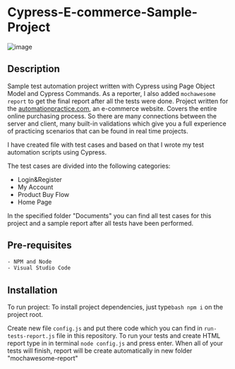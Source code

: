 # Cypress-E-commerce-Sample-Project

![image](https://user-images.githubusercontent.com/65505707/115718711-ad603380-a37b-11eb-8135-f0306452258c.png)

## Description
Sample test automation project written with Cypress using Page Object Model and Cypress Commands. As a reporter, I also added ```mochawesome report``` to get the final report after all the tests were done. Project  written for the [automationpractice.com](http://automationpractice.com/), an e-commerce website. Covers the entire online purchasing process. So there are many connections between the server and client, many built-in validations which give you a full experience of practicing scenarios that can be found in real time projects.

I have created file with test cases and based on that I wrote my test automation scripts using Cypress.

The test cases are divided into the following categories: 
- Login&Register
- My Account
- Product Buy Flow
- Home Page

In the specified folder "Documents" you can find all test cases for this project and a sample report after all tests have been performed. 

## Pre-requisites
```bash
- NPM and Node
- Visual Studio Code
```

## Installation

To run project:
To install project dependencies, just type```bash npm i``` on the project root.

Create new file ```config.js``` and put there code which you can find in ```run-tests-report.js``` file in this repository. To run your tests and create HTML report type in in terminal ```node config.js``` and press enter. When all of your tests will finish, report will be create automatically in new folder "mochawesome-report"
